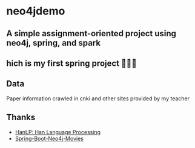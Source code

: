 # neo4jdemo
## A simple assignment-oriented project using neo4j, spring, and spark
hich is my first spring project 🎉🎉🎉
---
## Data
Paper information crawled in cnki and other sites provided by my teacher
## Thanks
- [HanLP: Han Language Processing](https://github.com/hankcs/HanLP)
- [Spring-Boot-Neo4j-Movies](https://github.com/kobeyk/Spring-Boot-Neo4j-Movies)
